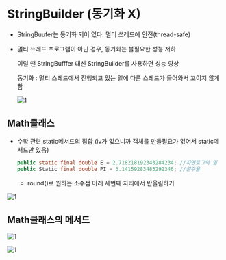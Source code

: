 # StringBuilder (동기화 X)

- StringBuufer는 동기화 되어 있다. 멀티 쓰레드에 안전(thread-safe) 

- 멀티 쓰레드 프로그램이 아닌 경우, 동기화는 불필요한 성능 저하

  이럴 땐 StringBufffer 대신 StringBuilder를 사용하면 성능 향상

  동기화 : 멀티 스레드에서 진행되고 있는 일에 다른 스레드가 들어와서 꼬이지 않게 함

  ![1](https://user-images.githubusercontent.com/86362202/140769882-534e0628-6912-4fd5-98db-6501295918a3.png)



## Math클래스

- 수학 관련 static메서드의 집합 (iv가 없으니까 객체를 만들필요가 없어서 static메서드만 있음)

  ```java
  public static final double E = 2.718218192343284234; //자연로그의 밑
  public Static final double PI = 3.14159283483292346; //원주율
  ```

  - round()로 원하는 소수점 아래 세번째 자리에서 반올림하기

![1](https://user-images.githubusercontent.com/86362202/140770703-11742bf4-4394-4f91-b124-8c8932559dc8.png)



## Math클래스의 메서드

![1](https://user-images.githubusercontent.com/86362202/140773466-6034c6ed-98ec-44ce-8b5b-12d8a2921c4a.png)

![1](https://user-images.githubusercontent.com/86362202/140773789-3e781094-b9c1-4cf6-b147-8bd66b042f5f.png)

